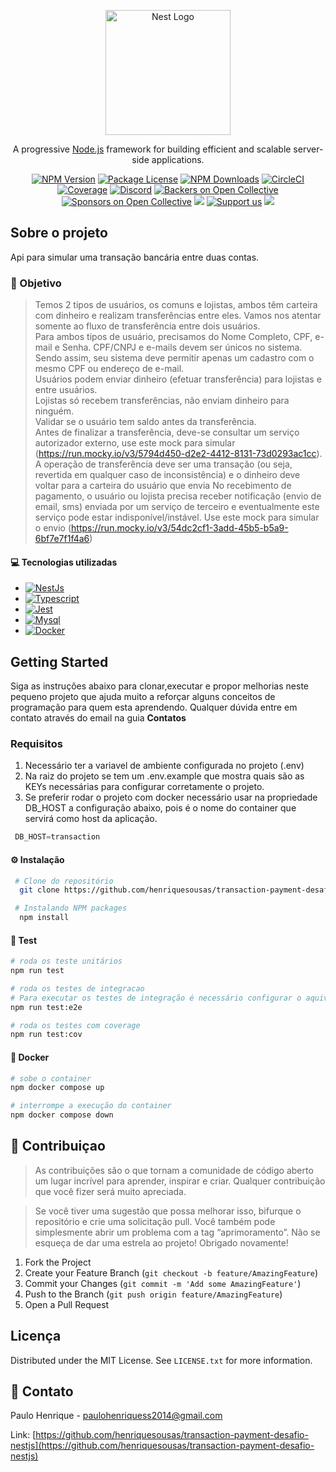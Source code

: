 <p align="center">
  <a href="http://nestjs.com/" target="blank"><img src="https://nestjs.com/img/logo-small.svg" width="200" alt="Nest Logo" /></a>
</p>

[circleci-image]: https://img.shields.io/circleci/build/github/nestjs/nest/master?token=abc123def456
[circleci-url]: https://circleci.com/gh/nestjs/nest

  <p align="center">A progressive <a href="http://nodejs.org" target="_blank">Node.js</a> framework for building efficient and scalable server-side applications.</p>
    <p align="center">
<a href="https://www.npmjs.com/~nestjscore" target="_blank"><img src="https://img.shields.io/npm/v/@nestjs/core.svg" alt="NPM Version" /></a>
<a href="https://www.npmjs.com/~nestjscore" target="_blank"><img src="https://img.shields.io/npm/l/@nestjs/core.svg" alt="Package License" /></a>
<a href="https://www.npmjs.com/~nestjscore" target="_blank"><img src="https://img.shields.io/npm/dm/@nestjs/common.svg" alt="NPM Downloads" /></a>
<a href="https://circleci.com/gh/nestjs/nest" target="_blank"><img src="https://img.shields.io/circleci/build/github/nestjs/nest/master" alt="CircleCI" /></a>
<a href="https://coveralls.io/github/nestjs/nest?branch=master" target="_blank"><img src="https://coveralls.io/repos/github/nestjs/nest/badge.svg?branch=master#9" alt="Coverage" /></a>
<a href="https://discord.gg/G7Qnnhy" target="_blank"><img src="https://img.shields.io/badge/discord-online-brightgreen.svg" alt="Discord"/></a>
<a href="https://opencollective.com/nest#backer" target="_blank"><img src="https://opencollective.com/nest/backers/badge.svg" alt="Backers on Open Collective" /></a>
<a href="https://opencollective.com/nest#sponsor" target="_blank"><img src="https://opencollective.com/nest/sponsors/badge.svg" alt="Sponsors on Open Collective" /></a>
  <a href="https://paypal.me/kamilmysliwiec" target="_blank"><img src="https://img.shields.io/badge/Donate-PayPal-ff3f59.svg"/></a>
    <a href="https://opencollective.com/nest#sponsor"  target="_blank"><img src="https://img.shields.io/badge/Support%20us-Open%20Collective-41B883.svg" alt="Support us"></a>
  <a href="https://twitter.com/nestframework" target="_blank"><img src="https://img.shields.io/twitter/follow/nestframework.svg?style=social&label=Follow"></a>
</p>
  <!--[![Backers on Open Collective](https://opencollective.com/nest/backers/badge.svg)](https://opencollective.com/nest#backer)
  [![Sponsors on Open Collective](https://opencollective.com/nest/sponsors/badge.svg)](https://opencollective.com/nest#sponsor)-->

<!-- ABOUT THE PROJECT -->
## Sobre o projeto
Api para simular uma transação bancária entre duas contas.

### 📂 Objetivo
> Temos 2 tipos de usuários, os comuns e lojistas, ambos têm carteira com dinheiro e realizam transferências entre eles.
Vamos nos atentar somente ao fluxo de transferência entre dois usuários. <br >
Para ambos tipos de usuário, precisamos do Nome Completo, CPF, e-mail e Senha. CPF/CNPJ e e-mails devem ser únicos no sistema. Sendo assim, seu sistema deve permitir apenas um cadastro com o mesmo CPF ou endereço de e-mail.<br >
Usuários podem enviar dinheiro (efetuar transferência) para lojistas e entre usuários.<br >
Lojistas só recebem transferências, não enviam dinheiro para ninguém.<br >
Validar se o usuário tem saldo antes da transferência.<br >
Antes de finalizar a transferência, deve-se consultar um serviço autorizador externo, use este mock para simular (https://run.mocky.io/v3/5794d450-d2e2-4412-8131-73d0293ac1cc).<br >
A operação de transferência deve ser uma transação (ou seja, revertida em qualquer caso de inconsistência) e o dinheiro deve voltar para a carteira do usuário que envia
No recebimento de pagamento, o usuário ou lojista precisa receber notificação (envio de email, sms) enviada por um serviço de terceiro e eventualmente este serviço pode estar indisponível/instável. Use este mock 
para simular o envio (https://run.mocky.io/v3/54dc2cf1-3add-45b5-b5a9-6bf7e7f1f4a6)


#### 💻 Tecnologias utilizadas
* [![NestJs][NestJs]][NestJs-url]
* [![Typescript][Typescript]][Typescript-url]
* [![Jest][Jest]][Jest-url]
* [![Mysql][Mysql]][Mysql-url]
* [![Docker][Docker]][Docker-url]


<!-- GETTING STARTED -->
##  Getting Started

Siga as instruções abaixo para clonar,executar e propor melhorias neste pequeno projeto que ajuda muito a reforçar alguns conceitos de programação 
para quem esta aprendendo.
Qualquer dúvida entre em contato através do email na guia <b>Contatos</b>

### Requisitos
  1. Necessário ter a variavel de ambiente configurada no projeto (.env)<br />
  2. Na raiz do projeto se tem um .env.example que mostra quais são as KEYs necessárias para configurar corretamente o projeto.<br />
  2. Se preferir rodar o projeto com docker necessário usar na propriedade DB_HOST a configuração abaixo, pois é o nome do container que servirá como host da aplicação. 
   ```js
    DB_HOST=transaction
   ```   

#### ⚙️ Instalação
  ```sh
   # Clone do repositório
    git clone https://github.com/henriquesousas/transaction-payment-desafio-nestjs

   # Instalando NPM packages
    npm install
   ```

<!-- Test-->
#### 🧪 Test
   ```sh
   # roda os teste unitários
   npm run test

   # roda os testes de integracao
   # Para executar os testes de integração é necessário configurar o aquivo .env para NODE_ENV='test'
   npm run test:e2e

   # roda os testes com coverage
   npm run test:cov
   ```


<!-- Docker-->
#### 🐳 Docker
   ```sh
   # sobe o container
   npm docker compose up

   # interrompe a execução do container
   npm docker compose down
   ```



<!-- CONTRIBUTING -->
## 🤝 Contribuiçao
> As contribuições são o que tornam a comunidade de código aberto um lugar incrível para aprender, inspirar e criar. Qualquer contribuição que você fizer será muito apreciada.

> Se você tiver uma sugestão que possa melhorar isso, bifurque o repositório e crie uma solicitação pull. Você também pode simplesmente abrir um problema com a tag “aprimoramento”. Não se esqueça de dar uma estrela ao projeto! Obrigado novamente!

1. Fork the Project
2. Create your Feature Branch (`git checkout -b feature/AmazingFeature`)
3. Commit your Changes (`git commit -m 'Add some AmazingFeature'`)
4. Push to the Branch (`git push origin feature/AmazingFeature`)
5. Open a Pull Request


<!-- LICENSE -->
## Licença
Distributed under the MIT License. See `LICENSE.txt` for more information.



<!-- CONTACT -->
## 📧 Contato
Paulo Henrique - paulohenriquess2014@gmail.com

Link: [https://github.com/henriquesousas/transaction-payment-desafio-nestjs](https://github.com/henriquesousas/transaction-payment-desafio-nestjs)




<!-- MARKDOWN LINKS & IMAGES -->
<!-- https://www.markdownguide.org/basic-syntax/#reference-style-links -->
[NestJs-url]: https://nestjs.com/
[NestJs]: https://img.shields.io/badge/-NestJs-ea2845?style=flat-square&logo=nestjs&logoColor=white

[Typescript-url]: https://www.typescriptlang.org/
[Typescript]: https://shields.io/badge/TypeScript-3178C6?logo=TypeScript&logoColor=FFF&style=flat-square

[Jest-url]: https://jestjs.io/pt-BR/
[Jest]: https://img.shields.io/badge/Jest-323330?style=for-the-badge&logo=Jest&logoColor=white

[Mysql-url]: https://www.mysql.com/
[Mysql]: https://img.shields.io/badge/MySQL-005C84?style=for-the-badge&logo=mysql&logoColor=white

[Docker-url]: https://www.docker.com/
[Docker]: https://img.shields.io/badge/docker-%230db7ed.svg?style=for-the-badge&logo=docker&logoColor=white

